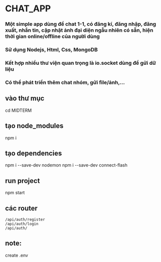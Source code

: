 # CHAT_APP
### Một simple app dùng để chat 1-1, có đăng kí, đăng nhập, đăng xuất, nhắn tin, cập nhật ảnh đại diện ngẫu nhiên có sẵn, hiện thời gian online/offline của người dùng
### Sử dụng Nodejs, Html, Css, MongoDB
### Kết hợp nhiều thư viện quan trọng là io.socket dùng để gửi dữ liệu
### Có thể phát triển thêm chat nhóm, gửi file/ảnh,...
## vào thư mục 
cd MIDTERM
## tạo node_modules
npm i
## tạo dependencies
npm i --save-dev nodemon
npm i --save-dev connect-flash
## run project
npm start
## các router
    /api/auth/register
    /api/auth/login
    /api/auth/
## note:
create .env